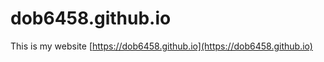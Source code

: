 <!--
  PLEASE, DON'T EDIT THIS FILE !!!
-->

# dob6458.github.io
This is my website [https://dob6458.github.io](https://dob6458.github.io)
